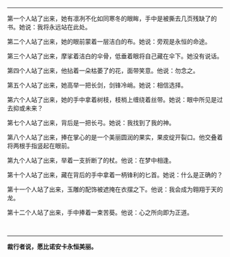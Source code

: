 
---
第一个人站了出来，她有凛冽不化如同寒冬的眼眸，手中是被撕去几页残缺了的书。她说：我将永远站在此处。

第二个人站了出来，她的眼前蒙着一层洁白的布。她说：旁观是永恒的命途。

第三个人站了出来，摩挲着洁白的伞骨，低垂着眼将自己藏在伞下。她没有说话。

第四个人站了出来，他拈着一朵枯萎了的花，面带笑意。他说：勿念之。

第五个人站了出来，她高举一把长剑，剑锋冷峭。她说：相信选择。

第六个人站了出来，她的手中拿着树枝，枝梢上缠绕着丝带。她说：眼中所见是过去抑或未来？

第七个人站了出来，背后是一把长弓。她说：我找到了我的神。

第八个人站了出来，捧在掌心的是一个美丽圆润的果实，果皮绽开裂口。他交叠着将两根手指竖起在眼前。

第九个人站了出来，举着一支折断了的杖。他说：在梦中相逢。

第十个人站了出来，藏在背后的手中拿着一柄锋利的匕首。她说：什么是正确的？

第十一个人站了出来，玉雕的配饰被遮掩在衣摆之下。他说：我会成为翱翔于天的龙。

第十二个人站了出来，手中捧着一束苦葵。他说：心之所向即为正道。

<br>

---
**裁行者说，愿比诺安卡永恒美丽。**
